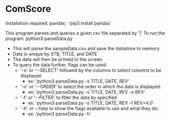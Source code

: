 # ComScore

Installation required:
pandas : 'pip3 install pandas'

This program parses and queries a given csv file separated by '|'
To run the program: python3 parseData.py
 - This will parse the sampleData.csv and save the datastore to memory
 - Data is unique by STB, TITLE, and DATE
 - The data will then be printed to the screen
 - To query the data further, flags can be used:
    - '-s' or '--SELECT' followed by the columns to select columns to be displayed:
        - ex: 'python3 parseData.py -s TITLE, DATE, REV'
    - '-o' or '--ORDER' to select the order in which the data is displayed:
        - ex: 'python3 parseData.py -s TITLE, DATE, REV -o REV'
    - '-f' or '--FILTER' to filter the data by specified
        - ex: 'python3 parseData.py -s TITLE, DATE, REV -f REV>4.0'
    - '-h' or --help to show the flags available to use and what they do:
        - ex: 'python3 parseData.py -h'
